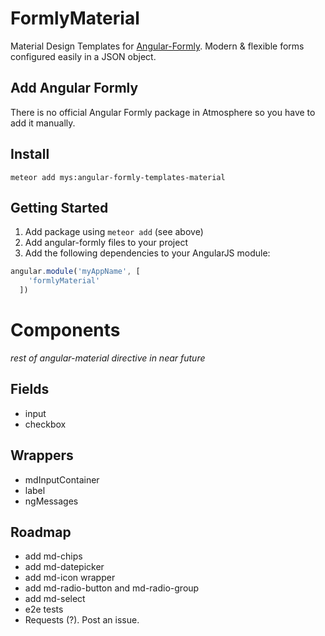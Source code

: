 FormlyMaterial
==========

Material Design Templates for [Angular-Formly](http://angular-formly.com). Modern & flexible forms configured easily in a JSON object.

## Add Angular Formly

There is no official Angular Formly package in Atmosphere so you have to add it manually.

## Install

```
meteor add mys:angular-formly-templates-material
```


## Getting Started

1. Add package using `meteor add` (see above)
2. Add angular-formly files to your project
3. Add the following dependencies to your AngularJS module:

```javascript
angular.module('myAppName', [
    'formlyMaterial'
  ])
```

# Components

_rest of angular-material directive in near future_

## Fields

- input
- checkbox

## Wrappers

- mdInputContainer
- label
- ngMessages

## Roadmap
- add md-chips
- add md-datepicker
- add md-icon wrapper
- add md-radio-button and md-radio-group
- add md-select
- e2e tests
- Requests (?). Post an issue.